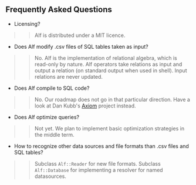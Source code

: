 ## Frequently Asked Questions

* Licensing?

>> Alf is distributed under a MIT licence.

* Does Alf modify .csv files of SQL tables taken as input?

>> No. Alf is the implementation of relational algebra, which is read-only by nature. Alf operators take relations as input and output a relation (on standard output when used in shell). Input relations are never updated.

* Does Alf compile to SQL code?

>> No. Our roadmap does not go in that particular direction. Have a look at Dan Kubb's [Axiom](https://github.com/dkubb/axiom) project instead.

* Does Alf optimize queries?

>> Not yet. We plan to implement basic optimization strategies in the middle term.

* How to recognize other data sources and file formats than .csv files and SQL tables?

>> Subclass `Alf::Reader` for new file formats. Subclass `Alf::Database` for implementing a resolver for named datasources.
